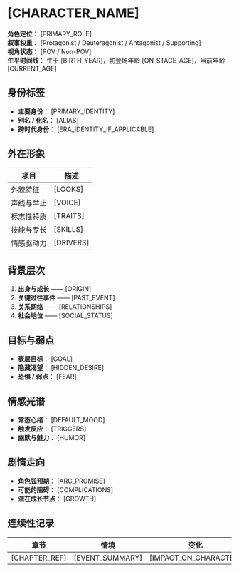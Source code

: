 # [CHARACTER_NAME]

**角色定位**： [PRIMARY_ROLE]  
**叙事权重**： [Protagonist / Deuteragonist / Antagonist / Supporting]  
**视角状态**： [POV / Non-POV]  
**生平时间线**： 生于 [BIRTH_YEAR]，初登场年龄 [ON_STAGE_AGE]，当前年龄 [CURRENT_AGE]

## 身份标签
- **主要身份**： [PRIMARY_IDENTITY]
- **别名 / 化名**： [ALIAS]
- **跨时代身份**： [ERA_IDENTITY_IF_APPLICABLE]

## 外在形象
| 项目 | 描述 |
| ---- | ---- |
| 外貌特征 | [LOOKS]
| 声线与举止 | [VOICE]
| 标志性特质 | [TRAITS]
| 技能与专长 | [SKILLS]
| 情感驱动力 | [DRIVERS]

## 背景层次
1. **出身与成长** —— [ORIGIN]
2. **关键过往事件** —— [PAST_EVENT]
3. **关系网络** —— [RELATIONSHIPS]
4. **社会地位** —— [SOCIAL_STATUS]

## 目标与弱点
- **表层目标**： [GOAL]
- **隐藏渴望**： [HIDDEN_DESIRE]
- **恐惧 / 弱点**： [FEAR]

## 情感光谱
- **常态心绪**： [DEFAULT_MOOD]
- **触发反应**： [TRIGGERS]
- **幽默与魅力**： [HUMOR]

## 剧情走向
- **角色弧预期**： [ARC_PROMISE]
- **可能的阻碍**： [COMPLICATIONS]
- **潜在成长节点**： [GROWTH]

## 连续性记录
| 章节 | 情境 | 变化 |
| ---- | ---- | ---- |
| [CHAPTER_REF] | [EVENT_SUMMARY] | [IMPACT_ON_CHARACTER] |
